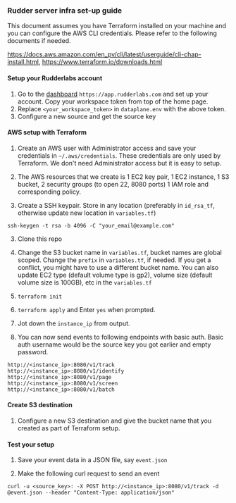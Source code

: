 ### Rudder server infra set-up guide

This document assumes you have Terraform installed on your machine and you can configure the AWS CLI credentials.
Please refer to the following documents if needed.

https://docs.aws.amazon.com/en_pv/cli/latest/userguide/cli-chap-install.html,
https://www.terraform.io/downloads.html

#### Setup your Rudderlabs account


1. Go to the [dashboard](https://app.rudderlabs.com) `https://app.rudderlabs.com` and set up your account. Copy your workspace token from top of the home page.
2. Replace `<your_workspace_token>` in `dataplane.env` with the above token.
3. Configure a new source and get the source key


#### AWS setup with Terraform 

1. Create an AWS user with Administrator access and save your credentials in `~/.aws/credentials`. These credentials are only used by Terraform. We don't need Administrator access but it is easy to setup.

2. The AWS resources that we create is 1 EC2 key pair, 1 EC2 instance, 1 S3 bucket, 2 security groups (to open 22, 8080 ports) 1 IAM role and corresponding policy.

2. Create a SSH keypair. Store in any location (preferably in `id_rsa_tf`, otherwise update new location in `variables.tf`)
```
ssh-keygen -t rsa -b 4096 -C "your_email@example.com"
```

3. Clone this repo

4. Change the S3 bucket name in `variables.tf`, bucket names are global scoped. 
Change the `prefix` in `variables.tf`, if needed. 
If you get a conflict, you might have to use a different bucket name. You can also update EC2 type (default volume type is gp2), volume size (default volume size is 100GB), etc in the `variables.tf`

5. `terraform init`

6. `terraform apply` and Enter `yes` when prompted.

7. Jot down the `instance_ip` from output.

8. You can now send events to following endpoints with basic auth. Basic auth username would be the source key you got earlier
and empty password.
```
http://<instance_ip>:8080/v1/track
http://<instance_ip>:8080/v1/identify
http://<instance_ip>:8080/v1/page
http://<instance_ip>:8080/v1/screen
http://<instance_ip>:8080/v1/batch
```


#### Create S3 destination
1. Configure a new S3 destination and give the bucket name that you created as part of Terraform setup.

#### Test your setup

1. Save your event data in a JSON file, say `event.json`

2. Make the following curl request to send an event
```
curl -u <source_key>: -X POST http://<instance_ip>:8080/v1/track -d @event.json --header "Content-Type: application/json"
```
